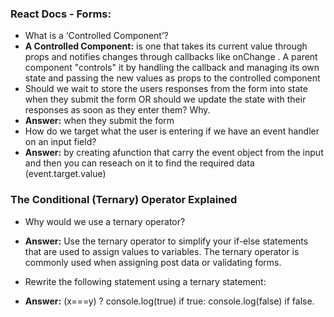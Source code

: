 ### React Docs - Forms: 

- What is a ‘Controlled Component’? 
- **A Controlled Component:** is one that takes its current value through props and notifies changes through callbacks like onChange . A parent component "controls" it by handling the callback and managing its own state and passing the new values as props to the controlled component
- Should we wait to store the users responses from the form into state when they submit the form OR should we update the state with their responses as soon as they enter them? Why.
- **Answer:** when they submit the form
- How do we target what the user is entering if we have an event handler on an input field? 
- **Answer:** by creating afunction that carry the event object from the input and then you can reseach on it to find the required data (event.target.value)

### The Conditional (Ternary) Operator Explained
- Why would we use a ternary operator?
- **Answer:** Use the ternary operator to simplify your if-else statements that are used to assign values to variables. The ternary operator is commonly used when assigning post data or validating forms.

- Rewrite the following statement using a ternary statement:
- **Answer:**   (x===y) ? console.log(true) if true:  console.log(false) if false.


